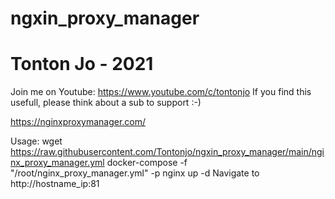 # ngxin_proxy_manager

# Tonton Jo - 2021
Join me on Youtube: https://www.youtube.com/c/tontonjo
If you find this usefull, please think about a sub to support :-)

https://nginxproxymanager.com/

Usage:
wget https://raw.githubusercontent.com/Tontonjo/ngxin_proxy_manager/main/nginx_proxy_manager.yml
docker-compose -f "/root/nginx_proxy_manager.yml" -p nginx up -d
Navigate to http://hostname_ip:81
